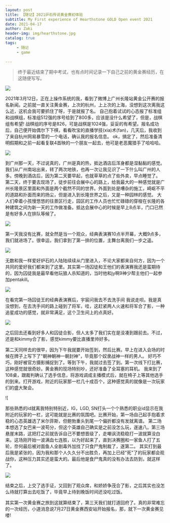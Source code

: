 ```yaml
---
layout: post
title: 【随记】2021炉石传说黄金赛初体验
subtitle: My First experience of Hearthstone GOLD Open event 2021
date: 2021-04-17
author: Zaki
header-img: img/hearthstone.jpg
catalog: true
tags:
     - 随记
     - game
     
---
```


>   终于最近结束了期中考试，也有点时间记录一下自己之前的黄金赛经历，在这随便写写。<br />

![](https://tva1.sinaimg.cn/large/008eGmZEgy1gpnp29iyjhj31400u0dh0.jpg)

2021年3月12日，正在上操作系统的我，看到了微博上广州长隆站黄金公开赛的报名新闻。之前就一直关注黄金赛，上次的杭州，上上次的上海，没想到这次离我这么近，这机会我可要抓住了呀，于是就报了名。
自己抱着试试的心态报了标准组和战棋组，标准组512强的序号给到了800多，应该是没什么希望了，但是，战棋组有希望! 
战棋组的序号是826，可是战棋是1024强，妥妥的有希望。报名成功后，自己便开始偶尔下下棋，看看吹宝的直播学技(xia)术(fan)，几天后，我收到了来自杭州网易暴雪的一个电话，确认我的报名信息。
ok，搞定了，然后准备清明假期和之前一起看复联4首映的一个朋友一起去，他可是老恶魔猎手了哈哈哈。

![](https://tva1.sinaimg.cn/large/008eGmZEgy1gpnp2phyd5j30u00sedhm.jpg)



到广州那一天，不过说真的，广州是真的热，抵达酒店后浑身都是湿黏黏的感觉。
我们从广州南站出来，转了两次地铁，也再一次让我见识了一下什么叫广州的人多。傍晚到酒店后，因为第二天要早起，也就草草的点了些外卖，早点睡觉了。
第二天，终于要去现场了，徒步前往会展中心的路上，给我最大的一种感觉就是广州长隆景区里面和外面是两个截然不同的世界。外面到处是嘈杂的施工，崎岖不平的道路和扑面而来的扬尘，但是进入到长隆世界之后，又是一种园林的感觉。
大人们牵着小孩慢悠悠的往景区行走，园区的工作人员也忙忙碌碌的穿梭在长隆的各种建筑之间为新一天的工作做准备。抵达会展中心的时候是早上8点半，门口已然是有好多人在排队等候了。

![](https://tva1.sinaimg.cn/large/008eGmZEgy1gpnp3eq3dtj31400u0q7k.jpg)

第一天我没有比赛，就全然是当一个观众，经典表演赛10点半开幕，大概9点多，我们就进场了。很幸运，我们拿到了第一排的位置，主舞台离我们一步之遥。

![](https://tva1.sinaimg.cn/large/008eGmZEgy1gpnp3yr08oj31400u0tdy.jpg)

无数和我一样爱好炉石的人陆陆续续从门里进入，不论大家都来自何方，因为一个共同的爱好我们都来到了这里。其实第一场囚徒和王他们的表演赛我还是蛮期待的，因为囚徒我是最早看他玩狼人杀知道的，当时他和jy啊9神少帮主他们一起参加pentakill。

![](https://tva1.sinaimg.cn/large/008eGmZEgy1gpnp4hfijsj31400u077j.jpg)

在看完第一场囚徒王的经典表演赛后，宇宸问我去不去洗手间 我说走呗。我是真没想到，在去洗手间的路上碰到了将军，哇，这赶紧两人火速和将军合了影，一种追星成功的感觉，就非常满足，这个卫生间上的点真好。

![](https://tva1.sinaimg.cn/large/008eGmZEgy1gpnp5194v0j30u0140wih.jpg)

之后回去还看到好多人和囚徒合影，但人太多了我们实在是没凑到跟前去。不过，还是和kimmy合了影，感觉kimmy要比直播里帅好多。

第二天同样去的很早，因为下午我就要开始签到，然后比赛。早上在进入会场的时候在牌子上写下了"朝神朝神一朝封神"，毕竟那个奴隶战神一样的男人。
好巧不巧，刚好被官方摄影捕捉到了。等到下午，我就过去签了到。第一次线下打比赛，这种感觉就很奇妙。黄金赛的现场特别吵，还好准备了全耳塞的耳机。
我来到了108桌，跟裁判确认了选手信息，将游戏调成主播模式后，就在椅子上等其他选手的到来。打开游戏，附近的玩家那一栏几十成百个，这种感觉真的就像是一次玩家们的盛大聚会。

![[](https://tva1.sinaimg.cn/large/008eGmZEgy1gpnp5otwndj30u0140777.jpg)

那些熟悉的id就离我特别特别近，IG，LGD, SN打头一个个熟悉的职业id显示在我附近的玩家的一栏，这可能就是比赛的氛围吧。比赛开始，第一场自己起手抱着求稳的心态英雄选了米尔菲斯，但鲍勃重头到尾一个偏折都没有发就离谱。
第二场本想选了女巴来一波苟分，但这个英雄自己确实是之前没怎么玩，遂速八。第三场悬崖末路，这把打之前就告诉自己不要想晋级了，走嘲讽流稳稳打一波就算没白来。这场刚开始一波满血七连胜，以为好起来了，直到决赛圈和一家鱼人打了五轮，奈何最后被对面鱼人全剧毒外加找了只食尸鬼制裁了，遂第二。
其实打到最后我是紧张的，因为我和那个人久久分不出胜负，再加上已经"死"了的玩家都会观战你，这种压力其实还是蛮大的。最后他是食尸鬼真的没有办法去防到，就这样了。

![](https://tva1.sinaimg.cn/large/008eGmZEgy1gpnp69xdlbj31400u0q6l.jpg)

结束之后，上交了选手证，又回到了观众席，和娇娇争茂合了影，之后其实也没怎么待就打算出去吃饭了，毕竟早上待到晚饭时间还没吃过饭。

其实第一次黄金赛之旅到这就算结束了，第三天我们就打道回府了。真的非常难忘的一次经历，小道消息说7月27日黄金赛西安站开始报名，那，就下一次黄金赛见喽!
